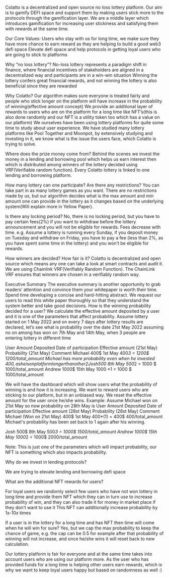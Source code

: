 Colatto is a decentralized and open source no loss lottery platform. Our aim is to gamify DEFI space and support them by making users stick more to the protocols through the gamification layer. We are a middle layer which introduces gamification for increasing user stickiness and satisfying them with rewards at the same time. 

Our Core Values:
Users who stay with us for long time, we make sure they have more chance to earn reward as they are helping to build a good web3 defi space
Elevate defi space and help protocols in getting loyal users who are going to stick to platforms

Why “no loss lottery”?
No-loss lottery represents a paradigm shift in finance, where financial incentives of stakeholders are aligned in a decentralized way and participants are in a win-win situation
Winning the lottery confers great financial rewards, and not winning the lottery is also beneficial since they are rewarded

Why Colatto? 
Our algorithm makes sure everyone is treated fairly and people who stick longer on the platform will have increase in the probability of winning(effective amount concept)
We provide an additional layer of rewards to users who are on the platform for a long time like NFT’s(this is also done randomly and our NFT is a utility token too which has a value on our platform) 
We ourselves have been using lottery platforms for quite some time to study about user experience. We have studied many lottery platforms like Pool Together and Moonpot, by extensively studying and investing in it, we know what is the issue the users face, which Colatto is trying to solve.

Where does the prize money come from? Behind the scenes we invest the money in a lending and borrowing pool which helps us earn interest then which is distributed among winners of the lottery decided using VRF(Verifiable random function). Every Colatto lottery is linked to one lending and borrowing platform. 

How many lottery can one participate? Are there any restrictions? You can take part in as many lottery games as you want. There are no restrictions made by us, but our algorithm decides what is the max amount and min amount one can provide in the lottery as it changes based on the underlying system(Will explain more in Yellow Paper).  

Is there any locking period? No, there is no locking period, but you have to pay certain fees(2%) if you want to withdraw before the lottery announcement and you will not be eligible for rewards. Fees decrease with time. e.g. Assume a lottery is running every Sunday, if you deposit money on Tuesday and withdraw on Friday, you have to pay a fee (less than 2%, as you have spent some time in the lottery) and you won’t be eligible for rewards.


How winners are decided? How fair is it? Colatto is decentralized and open source which means any one can take a look at smart contracts and audit it. We are using Chainlink VRF(Verifiably Random Function). The ChainLink VRF ensures that winners are chosen in a verifiably random way.

Executive Summary
The executive summary is another opportunity to grab readers’ attention and convince them your whitepaper is worth their time. Spend time developing a concise and hard-hitting abstract.
We request our users to read this white paper thoroughly so that they understand the system better and take good decisions.
How is the winning probability decided for a user?
We calculate the effective amount deposited by a user and it is one of the parameters that affect probability. Assume lottery started on 1 May 2022 and on every 7 days after lottery results are declared, let’s see what is probability over the date 21st May 2022 assuming no on among  has won on 7th May and 14th May, when 3 people are entering lottery in different time
 
User
Amount Deposited
Date of participation
Effective amount (21st May)
Probability 
(21st May)
Comment
Michael 
400$
1st May
400*3 = 1200$
1200/total_amount
Michael has more probability even when he invested 400$, as he is on platform longer than other 2
Josh
500$
8th May
500*2 = 1000 $
1000/total_amount
Andrew
1000$
15th May
1000 *1 = 1000 $
1000/total_amount

We will have the dashboard which will show users what the probability of winning is and how it is increasing. We want to reward users who are sticking to our platform, but in an unbiased way. 
We reset the effective amount for the user once he/she wins. Example: Assume Michael won on 21st May so now probability on 28th May is
User
Amount Deposited
Date of participation
Effective amount (28st May)
Probability 
(28st May)
Comment
Michael
(Won on 21st May) 
400$
1st May
400*(1) = 400$
400/total_amount
Michael's probability has been set back to 1 again after his winning.


Josh
500$
8th May
500*3 = 1000$
1500/total_amount
Andrew
1000$
15th May
1000*2 = 1000$
2000/total_amount



Note: This is just one of the parameters which will impact probability, our NFT is something which also impacts probability.


Why do we invest in lending protocols?

We are trying to elevate lending and borrowing defi space

What are the additional NFT rewards for users?

For loyal users we randomly select few users who have not won lottery in long time and provide them NFT which they can in turn use to increase probability of win, and they can also trade it for money in market place if they don’t want to use it
This NFT can additionally increase probability by 1x-10x times

If a user is in the lottery for a long time and has NFT then time will come when he will win for sure?
Yes, but we cap the max probability to keep the chance of game, e.g. the cap can be 0.5 for example after that probability of winning will not increase, and once he/she wins it will reset back to new calculation. 

Our lottery platform is fair for everyone and at the same time takes into account users who are using our platform more. As the user who has provided funds for a long time is helping other users earn rewards, which is why we want to keep loyal users happy but based on randomness as well :)  
